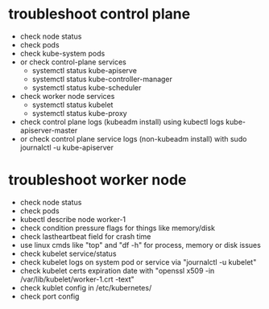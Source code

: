 # troubleshoot control plane
* check node status
* check pods
* check kube-system pods
* or check control-plane services
  * systemctl status kube-apiserve
  * systemctl status kube-controller-manager
  * systemctl status kube-scheduler
* check worker node services
  * systemctl status kubelet
  * systemctl status kube-proxy
* check control plane logs (kubeadm install) using kubectl logs kube-apiserver-master
* or check control plane service logs (non-kubeadm install) with sudo journalctl -u kube-apiserver

# troubleshoot worker node
* check node status
* check pods
* kubectl describe node worker-1
* check condition pressure flags for things like memory/disk
* check lastheartbeat field for crash time
* use linux cmds like "top" and "df -h" for process, memory or disk issues
* check kubelet service/status
* check kubelet logs on system pod or service via "journalctl -u kubelet"
* check kubelet certs expiration date with "openssl x509 -in /var/lib/kubelet/worker-1.crt -text"
* check kublet config in /etc/kubernetes/
* check port config